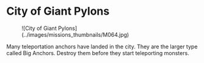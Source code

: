 # City of Giant Pylons

<figure markdown>
![City of Giant Pylons](../images/missions_thumbnails/M064.jpg)
</figure>

Many teleportation anchors have landed in the city. They are the larger type called Big Anchors. Destroy them before they start teleporting monsters.
